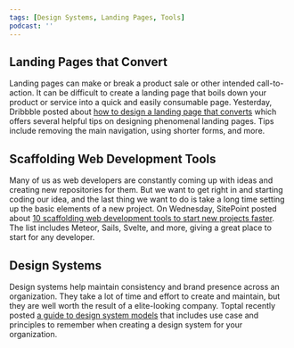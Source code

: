 ```yaml
---
tags: [Design Systems, Landing Pages, Tools]
podcast: ''
---
```


## Landing Pages that Convert

Landing pages can make or break a product sale or other intended call-to-action. It can be difficult to create a landing page that boils down your product or service into a quick and easily consumable page. Yesterday, Dribbble posted about [how to design a landing page that converts](https://dribbble.com/stories/2020/09/10/design-landing-pages-that-convert) which offers several helpful tips on designing phenomenal landing pages. Tips include removing the main navigation, using shorter forms, and more.

## Scaffolding Web Development Tools

Many of us as web developers are constantly coming up with ideas and creating new repositories for them. But we want to get right in and starting coding our idea, and the last thing we want to do is take a long time setting up the basic elements of a new project. On Wednesday, SitePoint posted about [10 scaffolding web development tools to start new projects faster](https://www.sitepoint.com/start-new-projects-faster/). The list includes Meteor, Sails, Svelte, and more, giving a great place to start for any developer.

## Design Systems

Design systems help maintain consistency and brand presence across an organization. They take a lot of time and effort to create and maintain, but they are well worth the result of a elite-looking company. Toptal recently posted [a guide to design system models](https://www.toptal.com/designers/ui/design-system-model) that includes use case and principles to remember when creating a design system for your organization.
